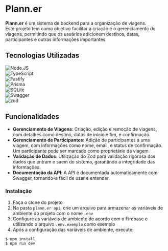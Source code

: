 # Plann.er

**Plann.er** é um sistema de backend para a organização de viagens.</br>
Este projeto tem como objetivo facilitar a criação e o gerenciamento de viagens, permitindo que os usuários adicionem destinos, datas, participantes e outras informações importantes.

## Tecnologias Utilizadas

![Node.JS](https://img.shields.io/badge/-Node.JS-0D1117?style=for-the-badge&logo=node.js&labelColor=0D1117&textColor=0D1117)&nbsp;</br>
![TypeScript](https://img.shields.io/badge/-TypeScript-0D1117?style=for-the-badge&logo=typescript&labelColor=0D1117)&nbsp;</br>
![Fastify](https://img.shields.io/badge/-Fastify-0D1117?style=for-the-badge&logo=fastify&labelColor=0D1117)&nbsp;</br>
![Prisma](https://img.shields.io/badge/-Prisma-0D1117?style=for-the-badge&logo=prisma&labelColor=0D1117)&nbsp;</br>
![SQLite](https://img.shields.io/badge/-SQLite-0D1117?style=for-the-badge&logo=sqlite&labelColor=0D1117)&nbsp;</br>
![Swagger](https://img.shields.io/badge/-Swagger-0D1117?style=for-the-badge&logo=Swagger&labelColor=0D1117)&nbsp;</br>
![zod](https://img.shields.io/badge/-Zod-0D1117?style=for-the-badge&logo=Zod&labelColor=0D1117)&nbsp;

## Funcionalidades

- **Gerenciamento de Viagens**: Criação, edição e remoção de viagens, com detalhes como destino, datas de início e fim, e confirmação.
- **Gerenciamento de Participantes**: Adição de participantes a uma viagem, com informações como nome, email, e status de confirmação. Um participante pode ser marcado como proprietário da viagem.
- **Validação de Dados**: Utilização do Zod para validação rigorosa dos dados que entram e saem do sistema, garantindo a integridade das informações.
- **Documentação da API**: A API é documentada automaticamente com Swagger, tornando-a fácil de usar e entender.

### Instalação

1. Faça o clone do projeto
2. Na pasta `plann.er api`, crie um arquivo para armazenar as variáveis de ambiente do projeto com o nome `.env`
3. Configure as variáveis de ambiente de acordo com o Firebase e utilizando o arquivo `.env.exemplo` como exemplo
4. Após a configuração das variáveis de ambiente, execute:

```
$ npm install
$ npm run dev
```
